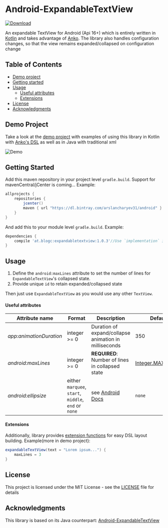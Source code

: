 # Android-ExpandableTextView

[ ![Download](https://api.bintray.com/packages/arslancharyev31/android/Anko-ExpandableTextView/images/download.svg?version=1.0.0) ](https://bintray.com/arslancharyev31/android/Anko-ExpandableTextView/1.0.0/link)

An expandable TextView for Android (Api 16+) which is entirely written in
[Kotlin](https://kotlinlang.org/) and takes advantage of [Anko](https://github.com/Kotlin/anko).
The library also handles configuration changes, so that the view remains
expanded/collapsed on configuration change

## Table of Contents

- [Demo project](#demo-project)
- [Getting started](#getting-started)
- [Usage](#usage)
  - [Useful attributes](#useful-attributes)
  - [Extensions](#extensions)
- [License](#license)
- [Acknowledgments](#acknowledgments)

## Demo Project

Take a look at the [demo project](https://github.com/arslancharyev31/Anko-ExpandableTextView/tree/master/demo) 
with examples of using this library in Kotlin with [Anko's DSL](https://github.com/Kotlin/anko/wiki/Anko-Layouts)
as well as in Java with traditional xml

![Demo](https://github.com/arslancharyev31/Anko-ExpandableTextView/blob/master/demo.gif)

## Getting Started

Add this maven repository in your project level `gradle.build`. Support for mavenCentral/jCenter is coming... Example:

```groovy
allprojects {
    repositories {
        jcenter()
        maven { url "https://dl.bintray.com/arslancharyev31/android" }
    }
}
```

And add this to your module level `gradle.build`. Example:

```groovy
dependencies {
    compile 'at.blogc:expandabletextview:1.0.3'//Use `implementation` if you are using gradle plugin 3.0+
}
```

## Usage

1. Define the `android:maxLines` attribute to set the number of lines for `ExpandableTextView`'s collapsed state.
2. Provide unique `id` to retain expanded/collapsed state

Then just use `ExpandableTextView` as you would use any other `TextView`.

#### Useful attributes

| Attribute name             | Format                                        | Description | Default |
| -------------------------|--------------------------------------------|-------------|---------|
| *app:animationDuration* | integer >= 0 | Duration of expand/collapse animation in milliseconds | 350 |
| *android:maxLines* | integer >= 0 | **REQUIRED**: Number of lines in collapsed state | [Integer.MAX_VALUE](https://developer.android.com/reference/java/lang/Integer.html#MAX_VALUE) |
| *android:ellipsize* | either `marquee`, `start`, `middle`, `end` or `none` | see [Android Docs](https://developer.android.com/reference/android/widget/TextView.html#attr_android:ellipsize) | `none` |

#### Extensions

Additionally, library provides [extension functions](https://kotlinlang.org/docs/reference/extensions.html)
for easy DSL layout building. Example(more in demo project):
```groovy
expandableTextView(text = "Lorem ipsum...") {
    maxLines = 3
}
```

## License

This project is licensed under the MIT License - see the [LICENSE](https://github.com/arslancharyev31/Anko-ExpandableTextView/blob/master/LICENSE) file for details

## Acknowledgments
 
This library is based on its Java counterpart: [Android-ExpandableTextView](https://github.com/Blogcat/Android-ExpandableTextView)